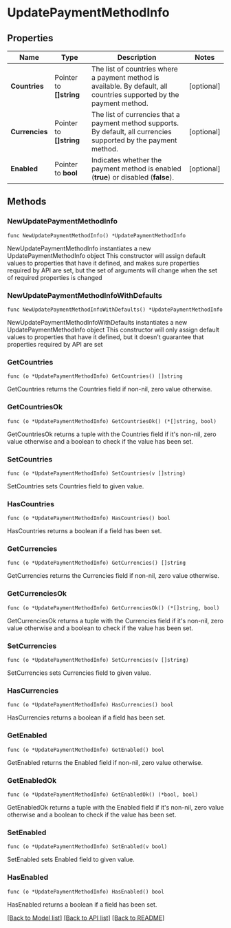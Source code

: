 # UpdatePaymentMethodInfo

## Properties

Name | Type | Description | Notes
------------ | ------------- | ------------- | -------------
**Countries** | Pointer to **[]string** | The list of countries where a payment method is available. By default, all countries supported by the payment method. | [optional] 
**Currencies** | Pointer to **[]string** | The list of currencies that a payment method supports. By default, all currencies supported by the payment method. | [optional] 
**Enabled** | Pointer to **bool** | Indicates whether the payment method is enabled (**true**) or disabled (**false**). | [optional] 

## Methods

### NewUpdatePaymentMethodInfo

`func NewUpdatePaymentMethodInfo() *UpdatePaymentMethodInfo`

NewUpdatePaymentMethodInfo instantiates a new UpdatePaymentMethodInfo object
This constructor will assign default values to properties that have it defined,
and makes sure properties required by API are set, but the set of arguments
will change when the set of required properties is changed

### NewUpdatePaymentMethodInfoWithDefaults

`func NewUpdatePaymentMethodInfoWithDefaults() *UpdatePaymentMethodInfo`

NewUpdatePaymentMethodInfoWithDefaults instantiates a new UpdatePaymentMethodInfo object
This constructor will only assign default values to properties that have it defined,
but it doesn't guarantee that properties required by API are set

### GetCountries

`func (o *UpdatePaymentMethodInfo) GetCountries() []string`

GetCountries returns the Countries field if non-nil, zero value otherwise.

### GetCountriesOk

`func (o *UpdatePaymentMethodInfo) GetCountriesOk() (*[]string, bool)`

GetCountriesOk returns a tuple with the Countries field if it's non-nil, zero value otherwise
and a boolean to check if the value has been set.

### SetCountries

`func (o *UpdatePaymentMethodInfo) SetCountries(v []string)`

SetCountries sets Countries field to given value.

### HasCountries

`func (o *UpdatePaymentMethodInfo) HasCountries() bool`

HasCountries returns a boolean if a field has been set.

### GetCurrencies

`func (o *UpdatePaymentMethodInfo) GetCurrencies() []string`

GetCurrencies returns the Currencies field if non-nil, zero value otherwise.

### GetCurrenciesOk

`func (o *UpdatePaymentMethodInfo) GetCurrenciesOk() (*[]string, bool)`

GetCurrenciesOk returns a tuple with the Currencies field if it's non-nil, zero value otherwise
and a boolean to check if the value has been set.

### SetCurrencies

`func (o *UpdatePaymentMethodInfo) SetCurrencies(v []string)`

SetCurrencies sets Currencies field to given value.

### HasCurrencies

`func (o *UpdatePaymentMethodInfo) HasCurrencies() bool`

HasCurrencies returns a boolean if a field has been set.

### GetEnabled

`func (o *UpdatePaymentMethodInfo) GetEnabled() bool`

GetEnabled returns the Enabled field if non-nil, zero value otherwise.

### GetEnabledOk

`func (o *UpdatePaymentMethodInfo) GetEnabledOk() (*bool, bool)`

GetEnabledOk returns a tuple with the Enabled field if it's non-nil, zero value otherwise
and a boolean to check if the value has been set.

### SetEnabled

`func (o *UpdatePaymentMethodInfo) SetEnabled(v bool)`

SetEnabled sets Enabled field to given value.

### HasEnabled

`func (o *UpdatePaymentMethodInfo) HasEnabled() bool`

HasEnabled returns a boolean if a field has been set.


[[Back to Model list]](../README.md#documentation-for-models) [[Back to API list]](../README.md#documentation-for-api-endpoints) [[Back to README]](../README.md)


